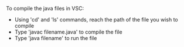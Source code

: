 To compile the java files in VSC:

- Using 'cd' and 'ls' commands, reach the path of the file you wish to compile
- Type 'javac filename.java' to compile the file
- Type 'java filename' to run the file

